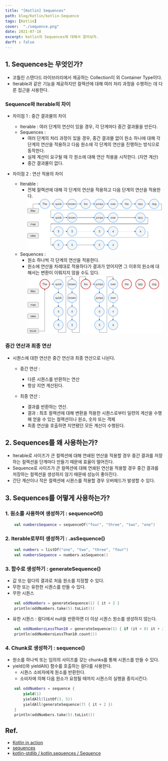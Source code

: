 ```yaml
---
title: "[Kotlin] Sequences"
path: blog/Kotlin/kotlin-Sequence
tags: [Kotlin]
cover:  "./sequence.png"
date: 2021-07-18
excerpt: kotlin의 Sequences에 대해서 알아보자.
darft : false
---
```


## 1. Sequences는 무엇인가?

* 코틀린 스탠다드 라이브러리에서 제공하는 Collection이 외 Container Type이다. 
* Iterable과 같은 기능을 제공하지만 컬렉션에 대해 여러 처리 과정을 수행하는 데 다른 접근을 사용한다.

### Sequence와 Iterable의 차이 
* 차이점 1 : 중간 결과물의 차이 
    * Iterable : 여러 단계의 연산이 있을 경우, 각 단계마다 중간 결과물을 만든다. 
    * Sequences : 
        * 여러 단계의 처리 과정이 있을 경우, 중간 결과물 없이 원소 하나에 대해 각 단계의 연산을 적용하고 다음 원소에 각 단계의 연산을 진행하는 방식으로 동작한다.
        * 실제 계산이 요구될 때 각 원소에 대해 연산 적용을 시작한다. (지연 계산)
        * 중간 결과물이 없다. 

* 차이점 2 : 연산 적용의 차이
    * Iterable : 
        * 전체 컬렉션에 대해 각 단계의 연산을 적용하고 다음 단계의 연산을 적용한다.
     ![](./list-processing.png)
    * Sequences : 
        * 원소 하나씩 각 단계의 연산을 적용한다.
        * 원소에 연산을 차례대로 적용하다가 결과가 얻어지면 그 이후의 원소에 대해서는 변환이 이뤄지지 않을 수도 있다.
    ![](./sequence-processing.png)

   

### 중간 연산과 최종 연산
* 시퀀스에 대한 연산은 중간 연산과 최종 연산으로 나뉜다.
    * 중간 연산 : 
        * 다른 시퀀스를 반환하는 연산
        * 항상 지연 계산된다.

    * 최종 연산 : 
        * 결과를 반환하는 연산. 
        * 결과 : 최초 컬렉션에 대해 변환을 적용한 시퀀스로부터 일련의 계산을 수행해 얻을 수 있는 컬렉션이나 원소, 숫자 또는 객체 
        * 최종 연산을 호출하면 지연됐던 모든 계산이 수행된다.


## 2. Sequences를 왜 사용하는가?
* Iterable로 사이즈가 큰 컬렉션에 대해 연쇄된 연산을 적용할 경우  중간 결과를 저장하는 컬렉션을 단계마다 만들기 때문에 효율이 떨어진다.
* Sequence로 사이즈가 큰 컬렉션에 대해 연쇄된 연산을 적용할 경우 중간 결과를 저장하는 컬렉션을 생성하지 않기 때문에 성능이 좋아진다.
* 간단 계산이나 작은 컬렉션에 시퀀스를 적용할 경우 오버헤드가 발생할 수 있다.

## 3. Sequences를 어떻게 사용하는가?
### 1. 원소를 사용하여 생성하기 : sequenceOf()
```kotlin
    val numbersSequence = sequenceOf("four", "three", "two", "one")
```
### 2. Iterable로부터 생성하기 : .asSequence()
```kotlin
    val numbers = listOf("one", "two", "three", "four")
    val numbersSequence = numbers.asSequence()
```
### 3. 함수로 생성하기 : generateSequence()
* 값 또는 람다의 결과로 처음 원소를 지정할 수 있다.
* 무한 또는 유한한 시퀀스를 만들 수 있다. 
* 무한 시퀀스 
```kotlin
    val oddNumbers = generateSequence(1) { it + 2 } 
    println(oddNumbers.take(5).toList())
```
* 유한 시퀀스 : 람다에서 null을 반환하면 더 이상 시퀀스 원소를 생성하지 않는다. 
```kotlin
    val oddNumbersLessThan10 = generateSequence(1) { if (it < 8) it + 2 else null }
    println(oddNumbersLessThan10.count())
```

### 4. Chunk로 생성하기 : sequence()
* 원소를 하나씩 또는 임의의 사이즈를 갖는 chunks를 통해 시퀀스를 만들 수 있다.
*  yield()와 yieldAll() 함수를 호출하는 람다를 사용한다.
    * 시퀀스 소비자에게 원소를 반환한다.
    * 소비자에 의해 다음 원소가 요청될 때까지 시퀀스의 실행을 중지시킨다.
```kotlin
    val oddNumbers = sequence {
        yield(1)
        yieldAll(listOf(3, 5))
        yieldAll(generateSequence(7) { it + 2 })
    }
    println(oddNumbers.take(5).toList())
```


## Ref.
* [Kotlin in action](http://www.kyobobook.co.kr/product/detailViewKor.laf?ejkGb=KOR&mallGb=KOR&barcode=9791161750712&orderClick=LEa&Kc=)
* [sequences](https://kotlinlang.org/docs/sequences.html)
* [kotlin-stdlib / kotlin.sequences / Sequence](https://kotlinlang.org/api/latest/jvm/stdlib/kotlin.sequences/-sequence/)


